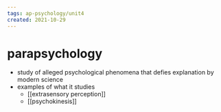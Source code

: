 ```yaml
---
tags: ap-psychology/unit4 
created: 2021-10-29
---
```


# parapsychology

- study of alleged psychological phenomena that defies explanation by modern science
- examples of what it studies
	- [[extrasensory perception]]
	- [[psychokinesis]] 
